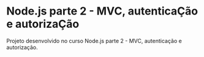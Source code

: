 # Node.js parte 2 - MVC, autenticaÇão e autorizaÇão
Projeto desenvolvido no curso Node.js parte 2 - MVC, autenticação e autorização.
